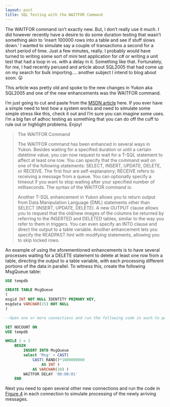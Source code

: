 ```yaml
---
layout: post
title: SQL Testing with the WAITFOR Command
---
```


The WAITFOR command isn’t exactly new. But, I don’t really use it much. I did however recently have a desire to do some duration testing that wasn’t something akin to ‘insert 100000 rows into a table and see if stuff slows down.’ I wanted to simulate say a couple of transactions a second for a short period of time. Just a few minutes, really. I probably would have turned to writing some sort of mini test application for c# or writing a unit test that had a loop in vs. with a delay in it. Something like that. Fortunately, for me, I had recently perused and article about SQL2005 that had come up on my search for bulk importing…. another subject I intend to blog about soon. 😛

This article was pretty old and spoke to the new changes in Yukon aka SQL2005 and one of the new enhancements was the WAITFOR command.

I’m just going to cut and paste from the [MSDN article](http://msdn.microsoft.com/msdnmag/issues/04/02/TSQLinYukon/default.aspx) here. If you ever have a simple need to test how a system works and need to simulate some simple stress like this, check it out and I’m sure you can imagine some uses. I’m a big fan of adhoc testing as something that you can do off the cuff to rule out or highlight problems. Enjoy!

> The WAITFOR Command
> 
> The WAITFOR command has been enhanced in several ways in Yukon. Besides waiting for a specified duration or until a certain datetime value, you can now request to wait for a T-SQL statement to affect at least one row. You can specify that the command wait on one of the following statements: SELECT, INSERT, UPDATE, DELETE, or RECEIVE. The first four are self-explanatory; RECEIVE refers to receiving a message from a queue. You can optionally specify a timeout if you want to stop waiting after your specified number of milliseconds. The syntax of the WAITFOR command is:
> 
> Another T-SQL enhancement in Yukon allows you to return output from Data Manipulation Language (DML) statements other than SELECT (INSERT, UPDATE, DELETE). A new OUTPUT clause allows you to request that the old/new images of the columns be returned by referring to the INSERTED and DELETED tables, similar to the way you refer to them in triggers. You can even specify an INTO clause and direct the output to a table variable. Another enhancement lets you specify the READPAST hint with modifying statements, allowing you to skip locked rows.
> 
An example of using the aforementioned enhancements is to have several processes waiting for a DELETE statement to delete at least one row from a table, directing the output to a table variable, with each processing different portions of the data in parallel. To witness this, create the following MsgQueue table:
> 
> 
``` sql
USE tempdb

CREATE TABLE MsgQueue
(
msgid INT NOT NULL IDENTITY PRIMARY KEY,
msgdata VARCHAR(15) NOT NULL
)

--Open one or more connections and run the following code in each to periodically insert new messages into the table:

SET NOCOUNT ON
USE tempdb

WHILE 1 = 1
    BEGIN
        INSERT INTO MsgQueue
        select 'Msg' + CAST(
            CAST( RAND()*1000000000
                AS INT )
            AS VARCHAR(10) )
        WAITFOR DELAY '00:00:01'
    END
```

Next you need to open several other new connections and run the code in [Figure 4](http://msdn.microsoft.com/msdnmag/issues/04/02/TSQLinYukon/default.aspx?loc=&fig=true#fig4) in each connection to simulate processing of the newly arriving messages.


